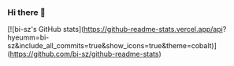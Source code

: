 ### Hi there 👋

<!--
**hyeumm/hyeumm** is a ✨ _special_ ✨ repository because its `README.md` (this file) appears on your GitHub profile.

Here are some ideas to get you started:

- 🔭 I’m currently working on ...
- 🌱 I’m currently learning ...
- 👯 I’m looking to collaborate on ...
- 🤔 I’m looking for help with ...
- 💬 Ask me about ...
- 📫 How to reach me: ...
- 😄 Pronouns: ...
- ⚡ Fun fact: ...
-->

[![bi-sz's GitHub stats](https://github-readme-stats.vercel.app/api?
hyeumm=bi-sz&include_all_commits=true&show_icons=true&theme=cobalt)]
(https://github.com/bi-sz/github-readme-stats)

